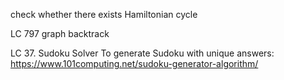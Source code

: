 

check whether there exists Hamiltonian cycle

LC 797 graph backtrack

LC 37. Sudoku Solver
To generate Sudoku with unique answers:
https://www.101computing.net/sudoku-generator-algorithm/
